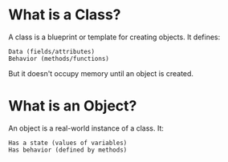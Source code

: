 # What is a Class?

A class is a blueprint or template for creating objects.
It defines:

    Data (fields/attributes)
    Behavior (methods/functions)

But it doesn't occupy memory until an object is created.

# What is an Object?

An object is a real-world instance of a class. It:

    Has a state (values of variables)
    Has behavior (defined by methods)